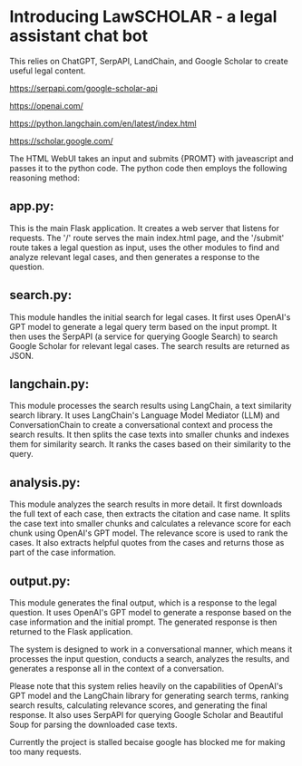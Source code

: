 # Introducing LawSCHOLAR - a legal assistant chat bot

This relies on ChatGPT, SerpAPI, LandChain, and Google Scholar to create useful legal content.

https://serpapi.com/google-scholar-api

https://openai.com/

https://python.langchain.com/en/latest/index.html

https://scholar.google.com/

The HTML WebUI takes an input and submits {PROMT} with javeascript and passes it to the python code. The python code then employs the following reasoning method:

## app.py: 

This is the main Flask application. It creates a web server that listens for requests. The '/' route serves the main index.html page, and the '/submit' route takes a legal question as input, uses the other modules to find and analyze relevant legal cases, and then generates a response to the question.

## search.py: 

This module handles the initial search for legal cases. It first uses OpenAI's GPT model to generate a legal query term based on the input prompt. It then uses the SerpAPI (a service for querying Google Search) to search Google Scholar for relevant legal cases. The search results are returned as JSON.

## langchain.py: 

This module processes the search results using LangChain, a text similarity search library. It uses LangChain's Language Model Mediator (LLM) and ConversationChain to create a conversational context and process the search results. It then splits the case texts into smaller chunks and indexes them for similarity search. It ranks the cases based on their similarity to the query.

## analysis.py: 

This module analyzes the search results in more detail. It first downloads the full text of each case, then extracts the citation and case name. It splits the case text into smaller chunks and calculates a relevance score for each chunk using OpenAI's GPT model. The relevance score is used to rank the cases. It also extracts helpful quotes from the cases and returns those as part of the case information.

## output.py: 

This module generates the final output, which is a response to the legal question. It uses OpenAI's GPT model to generate a response based on the case information and the initial prompt. The generated response is then returned to the Flask application.

The system is designed to work in a conversational manner, which means it processes the input question, conducts a search, analyzes the results, and generates a response all in the context of a conversation.

Please note that this system relies heavily on the capabilities of OpenAI's GPT model and the LangChain library for generating search terms, ranking search results, calculating relevance scores, and generating the final response. It also uses SerpAPI for querying Google Scholar and Beautiful Soup for parsing the downloaded case texts.

Currently the project is stalled becaise google has blocked me for making too many requests.
